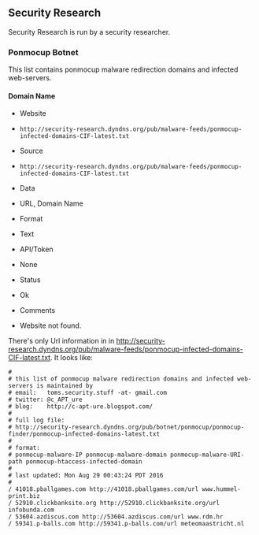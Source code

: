 ## Security Research

Security Research is run by a security researcher.

### Ponmocup Botnet

This list contains ponmocup malware redirection domains and infected
web-servers.

#### Domain Name
>
* Website
 - `http://security-research.dyndns.org/pub/malware-feeds/ponmocup-infected-domains-CIF-latest.txt`
* Source
 - `http://security-research.dyndns.org/pub/malware-feeds/ponmocup-infected-domains-CIF-latest.txt`
* Data
 - URL, Domain Name
* Format
 - Text
* API/Token
 - None
* Status
 - Ok
* Comments
 - Website not found.

There's only Url information in  in http://security-research.dyndns.org/pub/malware-feeds/ponmocup-infected-domains-CIF-latest.txt. It looks like:

    # 
    # this list of ponmocup malware redirection domains and infected web-servers is maintained by 
    # email:   toms.security.stuff -at- gmail.com
    # twitter: @c_APT_ure
    # blog:    http://c-apt-ure.blogspot.com/
    #
    # full log file:
    # http://security-research.dyndns.org/pub/botnet/ponmocup/ponmocup-finder/ponmocup-infected-domains-latest.txt
    #
    # format:
    # ponmocup-malware-IP ponmocup-malware-domain ponmocup-malware-URI-path ponmocup-htaccess-infected-domain
    # 
    # last updated: Mon Aug 29 00:43:24 PDT 2016
    #
    / 41018.pballgames.com http://41018.pballgames.com/url www.hummel-print.biz
    / 52910.clickbanksite.org http://52910.clickbanksite.org/url infobunda.com
    / 53604.azdiscus.com http://53604.azdiscus.com/url www.rdm.hr
    / 59341.p-balls.com http://59341.p-balls.com/url meteomaastricht.nl
